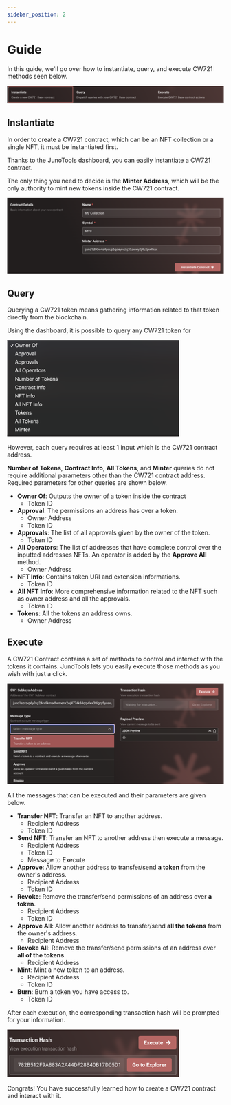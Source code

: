 ```yaml
---
sidebar_position: 2
---
```


# Guide

In this guide, we'll go over how to instantiate, query, and execute CW721 methods seen below.

![](/img/cw-721/cw-721-options.png)

## Instantiate

In order to create a CW721 contract, which can be an NFT collection or a single NFT, it must be instantiated first.

Thanks to the JunoTools dashboard, you can easily instantiate a CW721 contract.

The only thing you need to decide is the **Minter Address**, which will be the only authority to mint new tokens inside the CW721 contract.

![](/img/cw-721/cw721-instantiate.png)

## Query
Querying a CW721 token means gathering information related to that token directly from the blockchain.

Using the dashboard, it is possible to query any CW721 token for

<img src="/img/cw-721/queries.png" width="400" />

However, each query requires at least 1 input which is the CW721 contract address. 

**Number of Tokens**, **Contract Info**, **All Tokens**, and **Minter** queries do not require additional parameters other than the CW721 contract address. Required parameters for other queries are shown below.

- **Owner Of**: Outputs the owner of a token inside the contract
  - Token ID
- **Approval**: The permissions an address has over a token.
  - Owner Address
  - Token ID
- **Approvals**: The list of all approvals given by the owner of the token.
  - Token ID
- **All Operators**: The list of addresses that have complete control over the inputted addresses NFTs. An operator is added by the **Approve All** method.
  - Owner Address
- **NFT Info**: Contains token URI and extension informations.
  - Token ID
- **All NFT Info**: More comprehensive information related to the NFT such as owner address and all the approvals.
  - Token ID
- **Tokens**: All the tokens an address owns.
  - Owner Address

## Execute
A CW721 Contract contains a set of methods to control and interact with the tokens it contains. JunoTools lets you easily execute those methods as you wish with just a click.

![](/img/cw-721/execute.png)

All the messages that can be executed and their parameters are given below.

- **Transfer NFT**: Transfer an NFT to another address.
  - Recipient Address
  - Token ID
- **Send NFT**: Transfer an NFT to another address then execute a message.
  - Recipient Address
  - Token ID
  - Message to Execute
- **Approve**: Allow another address to transfer/send **a token** from the owner's address.
  - Recipient Address
  - Token ID
- **Revoke**: Remove the transfer/send permissions of an address over **a token**.
  - Recipient Address
  - Token ID
- **Approve All**: Allow another address to transfer/send **all the tokens** from the owner's address.
  - Recipient Address
- **Revoke All**: Remove the transfer/send permissions of an address over **all of the tokens**.
  - Recipient Address
- **Mint**: Mint a new token to an address.
  - Recipient Address
  - Token ID
- **Burn**: Burn a token you have access to.
  - Token ID

After each execution, the corresponding transaction hash will be prompted for your information.

<img src="/img/cw-721/tx-hash.png" width="400" />

Congrats! You have successfully learned how to create a CW721 contract and interact with it.
